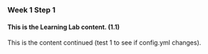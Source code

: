 ### Week 1 Step 1

#### This is the Learning Lab content. (1.1)

This is the content continued (test 1 to see if config.yml changes).
